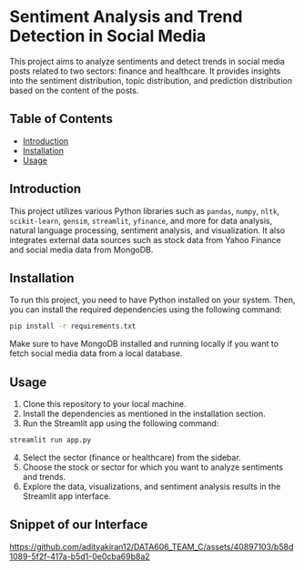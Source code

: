 # Sentiment Analysis and Trend Detection in Social Media

This project aims to analyze sentiments and detect trends in social media posts related to two sectors: finance and healthcare. It provides insights into the sentiment distribution, topic distribution, and prediction distribution based on the content of the posts.

## Table of Contents

- [Introduction](#introduction)
- [Installation](#installation)
- [Usage](#usage)

## Introduction

This project utilizes various Python libraries such as `pandas`, `numpy`, `nltk`, `scikit-learn`, `gensim`, `streamlit`, `yfinance`, and more for data analysis, natural language processing, sentiment analysis, and visualization. It also integrates external data sources such as stock data from Yahoo Finance and social media data from MongoDB.

## Installation

To run this project, you need to have Python installed on your system. Then, you can install the required dependencies using the following command:

```bash
pip install -r requirements.txt
```

Make sure to have MongoDB installed and running locally if you want to fetch social media data from a local database.

## Usage

1. Clone this repository to your local machine.
2. Install the dependencies as mentioned in the installation section.
3. Run the Streamlit app using the following command:

```bash
streamlit run app.py
```

4. Select the sector (finance or healthcare) from the sidebar.
5. Choose the stock or sector for which you want to analyze sentiments and trends.
6. Explore the data, visualizations, and sentiment analysis results in the Streamlit app interface.

## Snippet of our Interface

https://github.com/adityakiran12/DATA606_TEAM_C/assets/40897103/b58d1089-5f2f-417a-b5d1-0e0cba69b8a2


